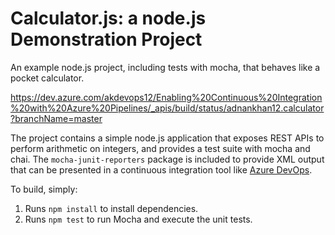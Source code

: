 Calculator.js: a node.js Demonstration Project
==============================================
An example node.js project, including tests with mocha, that behaves like
a pocket calculator.

https://dev.azure.com/akdevops12/Enabling%20Continuous%20Integration%20with%20Azure%20Pipelines/_apis/build/status/adnankhan12.calculator?branchName=master

The project contains a simple node.js application that exposes REST APIs
to perform arithmetic on integers, and provides a test suite with mocha
and chai.  The `mocha-junit-reporters` package is included to provide XML
output that can be presented in a continuous integration tool like
[Azure DevOps](https://azure.com/devops).

To build, simply:

1. Runs `npm install` to install dependencies.
2. Runs `npm test` to run Mocha and execute the unit tests.

